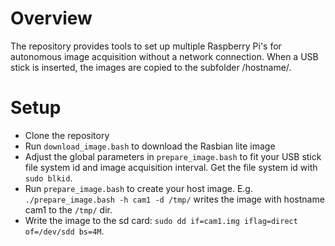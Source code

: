 # Overview

The repository provides tools to set up multiple Raspberry Pi's for
autonomous image acquisition without a network connection. When a USB
stick is inserted, the images are copied to the subfolder /hostname/.

# Setup
* Clone the repository
* Run `download_image.bash` to download the Rasbian lite image
* Adjust the global parameters in `prepare_image.bash` to fit your USB stick file system id and image acquisition interval. Get the file system id with `sudo blkid`.
* Run `prepare_image.bash` to create your host image. E.g. `./prepare_image.bash -h cam1 -d /tmp/` writes the image with hostname cam1 to the `/tmp/` dir.
* Write the image to the sd card: `sudo dd if=cam1.img iflag=direct of=/dev/sdd bs=4M`.
